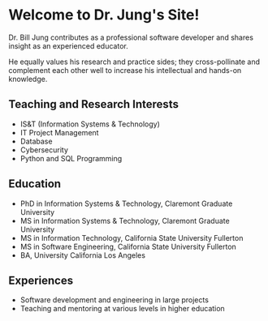 # Welcome to Dr. Jung's Site!

Dr. Bill Jung contributes as a professional software developer and shares insight as an experienced educator.

He equally values his research and practice sides; they cross-pollinate and complement each other well to increase his intellectual and hands-on knowledge.

## Teaching and Research Interests
- IS&T (Information Systems & Technology)
- IT Project Management
- Database
- Cybersecurity
- Python and SQL Programming

## Education
- PhD in Information Systems & Technology, Claremont Graduate University
- MS in Information Systems & Technology, Claremont Graduate University
- MS in Information Technology, California State University Fullerton
- MS in Software Engineering, California State University Fullerton
- BA, University California Los Angeles

## Experiences
- Software development and engineering in large projects
- Teaching and mentoring at various levels in higher education
